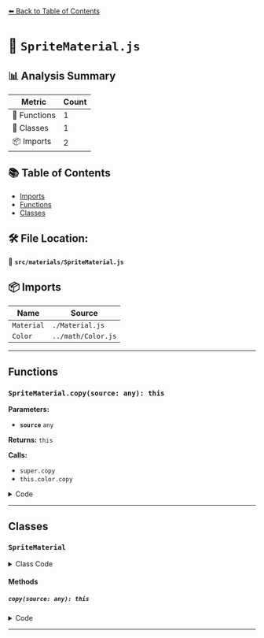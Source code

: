 [⬅️ Back to Table of Contents](../../index.md)

# 📄 `SpriteMaterial.js`

## 📊 Analysis Summary

| Metric | Count |
|--------|-------|
| 🔧 Functions | 1 |
| 🧱 Classes | 1 |
| 📦 Imports | 2 |

## 📚 Table of Contents

- [Imports](#imports)
- [Functions](#functions)
- [Classes](#classes)

## 🛠️ File Location:
📂 **`src/materials/SpriteMaterial.js`**

## 📦 Imports

| Name | Source |
|------|--------|
| `Material` | `./Material.js` |
| `Color` | `../math/Color.js` |


---

## Functions

### `SpriteMaterial.copy(source: any): this`

**Parameters:**

- **`source`** `any`

**Returns:** `this`

**Calls:**

- `super.copy`
- `this.color.copy`

<details><summary>Code</summary>

```typescript
copy( source ) {

		super.copy( source );

		this.color.copy( source.color );

		this.map = source.map;

		this.alphaMap = source.alphaMap;

		this.rotation = source.rotation;

		this.sizeAttenuation = source.sizeAttenuation;

		this.fog = source.fog;

		return this;

	}
```
</details>


---

## Classes

### `SpriteMaterial`

<details><summary>Class Code</summary>

```ts
class SpriteMaterial extends Material {

	/**
	 * Constructs a new sprite material.
	 *
	 * @param {Object} [parameters] - An object with one or more properties
	 * defining the material's appearance. Any property of the material
	 * (including any property from inherited materials) can be passed
	 * in here. Color values can be passed any type of value accepted
	 * by {@link Color#set}.
	 */
	constructor( parameters ) {

		super();

		/**
		 * This flag can be used for type testing.
		 *
		 * @type {boolean}
		 * @readonly
		 * @default true
		 */
		this.isSpriteMaterial = true;

		this.type = 'SpriteMaterial';

		/**
		 * Color of the material.
		 *
		 * @type {Color}
		 * @default (1,1,1)
		 */
		this.color = new Color( 0xffffff );

		/**
		 * The color map. May optionally include an alpha channel, typically combined
		 * with {@link Material#transparent} or {@link Material#alphaTest}. The texture map
		 * color is modulated by the diffuse `color`.
		 *
		 * @type {?Texture}
		 * @default null
		 */
		this.map = null;

		/**
		 * The alpha map is a grayscale texture that controls the opacity across the
		 * surface (black: fully transparent; white: fully opaque).
		 *
		 * Only the color of the texture is used, ignoring the alpha channel if one
		 * exists. For RGB and RGBA textures, the renderer will use the green channel
		 * when sampling this texture due to the extra bit of precision provided for
		 * green in DXT-compressed and uncompressed RGB 565 formats. Luminance-only and
		 * luminance/alpha textures will also still work as expected.
		 *
		 * @type {?Texture}
		 * @default null
		 */
		this.alphaMap = null;

		/**
		 * The rotation of the sprite in radians.
		 *
		 * @type {number}
		 * @default 0
		 */
		this.rotation = 0;

		/**
		 * Specifies whether size of the sprite is attenuated by the camera depth (perspective camera only).
		 *
		 * @type {boolean}
		 * @default true
		 */
		this.sizeAttenuation = true;

		/**
		 * Overwritten since sprite materials are transparent
		 * by default.
		 *
		 * @type {boolean}
		 * @default true
		 */
		this.transparent = true;

		/**
		 * Whether the material is affected by fog or not.
		 *
		 * @type {boolean}
		 * @default true
		 */
		this.fog = true;

		this.setValues( parameters );

	}

	copy( source ) {

		super.copy( source );

		this.color.copy( source.color );

		this.map = source.map;

		this.alphaMap = source.alphaMap;

		this.rotation = source.rotation;

		this.sizeAttenuation = source.sizeAttenuation;

		this.fog = source.fog;

		return this;

	}

}
```
</details>

#### Methods

##### `copy(source: any): this`

<details><summary>Code</summary>

```ts
copy( source ) {

		super.copy( source );

		this.color.copy( source.color );

		this.map = source.map;

		this.alphaMap = source.alphaMap;

		this.rotation = source.rotation;

		this.sizeAttenuation = source.sizeAttenuation;

		this.fog = source.fog;

		return this;

	}
```
</details>


---